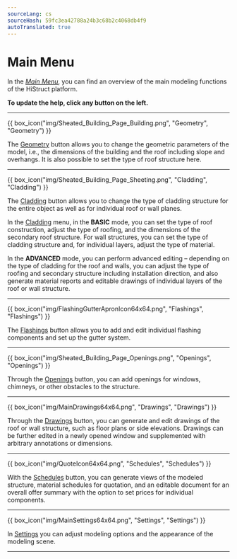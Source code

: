 ```yaml
---
sourceLang: cs
sourceHash: 59fc3ea42788a24b3c68b2c4068db4f9
autoTranslated: true
---
```


# Main Menu

  <p>In the <u><i>Main Menu</i></u>, you can find an overview of the main modeling functions of the HiStruct platform.
  
  <p><b>To update the help, click any button on the left.</b></p>

  <hr class="main">

{{ box_icon("img/Sheated_Building_Page_Building.png", "Geometry", "Geometry") }}

  <p>The <u>Geometry</u> button allows you to change the geometric parameters of the model, i.e., the dimensions of the building and the roof including slope and overhangs. It is also possible to set the type of roof structure here.</p>

  <hr class="main">

{{ box_icon("img/Sheated_Building_Page_Sheeting.png", "Cladding", "Cladding") }}

  <p>The <u>Cladding</u> button allows you to change the type of cladding structure for the entire object as well as for individual roof or wall planes.</p>
  <p>In the <u>Cladding</u> menu, in the <b>BASIC</b> mode, you can set the type of roof construction, adjust the type of roofing, and the dimensions of the secondary roof structure. For wall structures, you can set the type of cladding structure and, for individual layers, adjust the type of material.</p>
  <p>In the <b>ADVANCED</b> mode, you can perform advanced editing – depending on the type of cladding for the roof and walls, you can adjust the type of roofing and secondary structure including installation direction, and also generate material reports and editable drawings of individual layers of the roof or wall structure.</p>

  <hr class="main">

{{ box_icon("img/FlashingGutterApronIcon64x64.png", "Flashings", "Flashings") }}

  <p>The <u>Flashings</u> button allows you to add and edit individual flashing components and set up the gutter system.</p>

  <hr class="main">

{{ box_icon("img/Sheated_Building_Page_Openings.png", "Openings", "Openings") }}

  <p>Through the <u>Openings</u> button, you can add openings for windows, chimneys, or other obstacles to the structure.</p>

  <hr class="main">

{{ box_icon("img/MainDrawings64x64.png", "Drawings", "Drawings") }}

  <p>Through the <u>Drawings</u> button, you can generate and edit drawings of the roof or wall structure, such as floor plans or side elevations. Drawings can be further edited in a newly opened window and supplemented with arbitrary annotations or dimensions.</p>

  <hr class="main">

{{ box_icon("img/QuoteIcon64x64.png", "Schedules", "Schedules") }}

  <p>With the <u>Schedules</u> button, you can generate views of the modeled structure, material schedules for quotation, and an editable document for an overall offer summary with the option to set prices for individual components.</p>

  <hr class="main">

{{ box_icon("img/MainSettings64x64.png", "Settings", "Settings") }}

  <p>In <u>Settings</u> you can adjust modeling options and the appearance of the modeling scene.</p>

  <hr class="main">

<!-- product: HiStruct Building Configurator -->